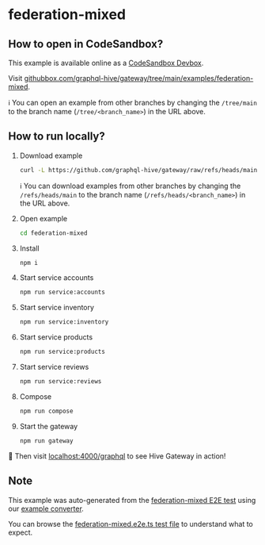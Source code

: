 # federation-mixed

## How to open in CodeSandbox?

This example is available online as a [CodeSandbox Devbox](https://codesandbox.io/docs/learn/devboxes/overview).

Visit [githubbox.com/graphql-hive/gateway/tree/main/examples/federation-mixed](https://githubbox.com/graphql-hive/gateway/tree/main/examples/federation-mixed).

ℹ️ You can open an example from other branches by changing the `/tree/main` to the branch name (`/tree/<branch_name>`) in the URL above.

## How to run locally?

1. Download example
   ```sh
   curl -L https://github.com/graphql-hive/gateway/raw/refs/heads/main/examples/federation-mixed/example.tar.gz | tar -x
   ```

   ℹ️ You can download examples from other branches by changing the `/refs/heads/main` to the branch name (`/refs/heads/<branch_name>`) in the URL above.

1. Open example
   ```sh
   cd federation-mixed
   ```
1. Install
   ```sh
   npm i
   ```
1. Start service accounts
   ```sh
   npm run service:accounts
   ```
1. Start service inventory
   ```sh
   npm run service:inventory
   ```
1. Start service products
   ```sh
   npm run service:products
   ```
1. Start service reviews
   ```sh
   npm run service:reviews
   ```
1. Compose
   ```sh
   npm run compose
   ```
1. Start the gateway
   ```sh
   npm run gateway
   ```

🚀 Then visit [localhost:4000/graphql](http://localhost:4000/graphql) to see Hive Gateway in action!

## Note

This example was auto-generated from the [federation-mixed E2E test](/e2e/federation-mixed) using our [example converter](/internal/examples).

You can browse the [federation-mixed.e2e.ts test file](/e2e/federation-mixed/federation-mixed.e2e.ts) to understand what to expect.
